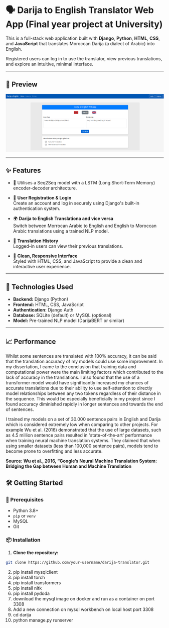 # 🗣️ Darija to English Translator Web App (Final year project at University)

This is a full-stack web application built with **Django**, **Python**, **HTML**, **CSS**, and **JavaScript** that translates Moroccan Darija (a dialect of Arabic) into English.

Registered users can log in to use the translator, view previous translations, and explore an intuitive, minimal interface.

---

## 📸 Preview

![Screenshot of the Darija to English Translator Web App](screenshot.png)

---

## ✨ Features

- 🧠 Utilises a Seq2Seq model with a LSTM (Long Short-Term Memory) encoder-decoder architecture.

- 🔐 **User Registration & Login**  
  Create an account and log in securely using Django's built-in authentication system.

- 🌍 **Darija to English Translationa and vice versa**  
  Switch between Morrocan Arabic to English and English to Moroccan Arabic translations using a trained NLP model.

- 📜 **Translation History**  
  Logged-in users can view their previous translations.

- 🎨 **Clean, Responsive Interface**  
  Styled with HTML, CSS, and JavaScript to provide a clean and interactive user experience.

---

## 🚀 Technologies Used

- **Backend:** Django (Python)
- **Frontend:** HTML, CSS, JavaScript
- **Authentication:** Django Auth
- **Database:** SQLite (default) or MySQL (optional)
- **Model:** Pre-trained NLP model (DarijaBERT or similar)

---

## 	📈 Performance

Whilst some sentences are translated with 100% accuracy, it can be said that the translation accuracy of my models could use some improvement. In my dissertation, I came to the conclusion that training data and computational power were the main limiting factors which contributed to the lack of accuracy in the translations. I also found that the use of a transformer model would have significantly increased my chances of accurate translations due to their ability to use self-attention to directly model relationships between any two tokens regardless of their distance in the sequence. This would be especially beneficially in my project since I found accuracy diminished rapidly in longer sentences and towards the end of sentences.

I trained my models on a set of 30.000 sentence pairs in English and Darija which is considered extremely low when comparing to other projects. For example Wu et al. (2016) demonstrated that the use of large datasets, such as 4.5 million sentence pairs resulted in 'state-of-the-art' performance when training neural machine translation systems. They claimed that when using smaller datasets (less than 100,000 sentence pairs), models tend to become prone to overfitting and less accurate.

**Source: Wu et al., 2016, “Google’s Neural Machine Translation System: Bridging the Gap between Human and Machine Translation**


## 🛠️ Getting Started

### 🔧 Prerequisites

- Python 3.8+
- `pip` or `venv`
- MySQL
- Git

### 📦 Installation

1. **Clone the repository:**

```bash
git clone https://github.com/your-username/darija-translator.git

```
2. pip install mysqlclient
3. pip install torch
4. pip install transformers
5. pip install nltk
6. pip install pydoda
7. download the mysql image on docker and run as a container on port 3308
8. Add a new connection on mysql workbench on local host port 3308
9. cd darija
10. python manage.py runserver
